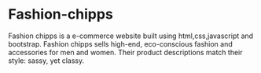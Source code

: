 # Fashion-chipps
Fashion chipps is a e-commerce website built using html,css,javascript and bootstrap. Fashion chipps sells high-end, eco-conscious fashion and accessories for men and women. Their product descriptions match their style: sassy, yet classy.

